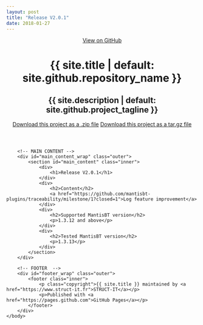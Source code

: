 ```yaml
---
layout: post
title: "Release V2.0.1"
date: 2018-01-27
---
```

<html lang="{{ site.lang | default: "en-US" }}">
	<head>
		<meta charset='utf-8'>
		<meta http-equiv="X-UA-Compatible" content="chrome=1">
		<meta name="viewport" content="width=device-width,maximum-scale=2">
		<meta name="description" content="{{ site.title | default: site.github.repository_name }} : {{ site.description | default: site.github.project_tagline }}">
		<link rel="stylesheet" type="text/css" media="screen" href="{{ '/assets/css/style.css?v=' | append: site.github.build_revision | relative_url }}">
	</head>
	<body>
		<!-- HEADER -->
		<div id="header_wrap" class="outer">
			<header class="inner">
				<a id="forkme_banner" href="{{ site.github.repository_url }}">View on GitHub</a>
				<h1 id="project_title">{{ site.title | default: site.github.repository_name }}</h1>
				<h2 id="project_tagline">{{ site.description | default: site.github.project_tagline }}</h2>
				<section id="downloads">
					<a class="zip_download_link" href="https://github.com/mantisbt-plugins/traceability/archive/V2.0.1.zip">Download this project as a .zip file</a>
					<a class="tar_download_link" href="https://github.com/mantisbt-plugins/traceability/archive/V2.0.1.tar.gz">Download this project as a tar.gz file</a>
				</section>
			</header>
		</div>
		
		<!-- MAIN CONTENT -->
		<div id="main_content_wrap" class="outer">
			<section id="main_content" class="inner">
				<div>
					<h1>Release V2.0.1</h1>
				</div>
				<div>
					<h2>Content</h2>
					<a href="https://github.com/mantisbt-plugins/traceability/milestone/1?closed=1">Log feature improvement</a>
				</div>
				<div>
					<h2>Supported MantisBT version</h2>
					<p>1.3.12 and above</p>
				</div>
				<div>
					<h2>Tested MantisBT version</h2>
					<p>1.3.13</p>
				</div>
			</section>
		</div>
		
		<!-- FOOTER  -->
		<div id="footer_wrap" class="outer">
			<footer class="inner">
				<p class="copyright">{{ site.title }} maintained by <a href="https://www.struct-it.fr">STRUCT-IT</a></p>
				<p>Published with <a href="https://pages.github.com">GitHub Pages</a></p>
			</footer>
		</div>
	</body>
</html>
